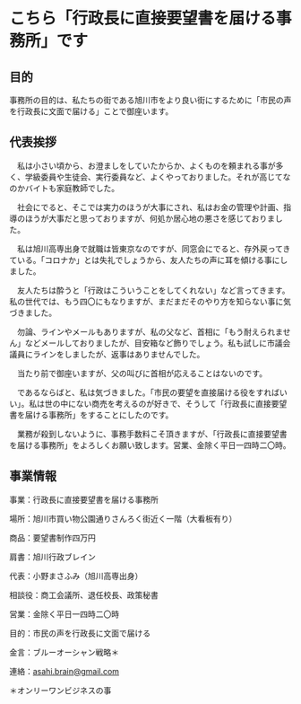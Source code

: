 # こちら「行政長に直接要望書を届ける事務所」です


## 目的
事務所の目的は、私たちの街である旭川市をより良い街にするために「市民の声を行政長に文面で届ける」ことで御座います。


## 代表挨拶
　私は小さい頃から、お澄ましをしていたからか、よくものを頼まれる事が多く、学級委員や生徒会、実行委員など、よくやっておりました。それが高じてなのかバイトも家庭教師でした。
 
　社会にでると、そこでは実力のほうが大事にされ、私はお金の管理や計画、指導のほうが大事だと思っておりますが、何処か居心地の悪さを感じておりました。
 
　私は旭川高専出身で就職は皆東京なのですが、同窓会にでると、存外戻ってきている。「コロナか」とは失礼でしょうから、友人たちの声に耳を傾ける事にしました。
 
　友人たちは酔うと「行政はこういうことをしてくれない」など言ってきます。私の世代では、もう四〇にもなりますが、まだまだそのやり方を知らない事に気づきました。
 
　勿論、ラインやメールもありますが、私の父など、首相に「もう耐えられません」などメールしておりましたが、目安箱など飾りでしょう。私も試しに市議会議員にラインをしましたが、返事はありませんでした。
 
　当たり前で御座いますが、父の叫びに首相が応えることはないのです。
 
　であるならばと、私は気づきました。「市民の要望を直接届ける役をすればいい」。私は世の中にない商売を考えるのが好きで、そうして「行政長に直接要望書を届ける事務所」をすることにしたのです。
 
　業務が殺到しないように、事務手数料こそ頂きますが、「行政長に直接要望書を届ける事務所」をよろしくお願い致します。営業、金除く平日一四時二〇時。

## 事業情報
事業：行政長に直接要望書を届ける事務所

場所：旭川市買い物公園通りさんろく街近く一階（大看板有り）

商品：要望書制作四万円

肩書：旭川行政ブレイン

代表：小野まさふみ（旭川高専出身）

相談役：商工会議所、退任校長、政策秘書

営業：金除く平日一四時二〇時

目的：市民の声を行政長に文面で届ける

金言：ブルーオーシャン戦略＊

連絡：asahi.brain@gmail.com

＊オンリーワンビジネスの事



